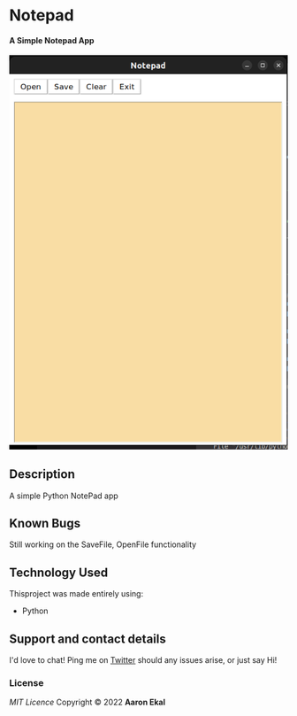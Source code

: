# Notepad

#### A Simple Notepad App
![Landing page screenshot](static/img/ds.png "NotePad")

## Description

A simple Python NotePad app

## Known Bugs

Still working on the SaveFile, OpenFile functionality

## Technology Used

Thisproject was made entirely using:

- Python

## Support and contact details

I'd love to chat! Ping me on [Twitter](https://twitter.com/aaronekal) should any issues arise, or just say Hi!

### License

_MIT Licence_
Copyright &copy; 2022 **Aaron Ekal**